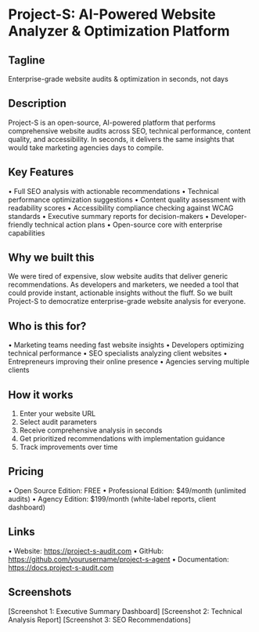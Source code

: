 # Project-S: AI-Powered Website Analyzer & Optimization Platform

## Tagline
Enterprise-grade website audits & optimization in seconds, not days

## Description
Project-S is an open-source, AI-powered platform that performs comprehensive website audits across SEO, technical performance, content quality, and accessibility. In seconds, it delivers the same insights that would take marketing agencies days to compile.

## Key Features
• Full SEO analysis with actionable recommendations
• Technical performance optimization suggestions
• Content quality assessment with readability scores
• Accessibility compliance checking against WCAG standards
• Executive summary reports for decision-makers
• Developer-friendly technical action plans
• Open-source core with enterprise capabilities

## Why we built this
We were tired of expensive, slow website audits that deliver generic recommendations. As developers and marketers, we needed a tool that could provide instant, actionable insights without the fluff. So we built Project-S to democratize enterprise-grade website analysis for everyone.

## Who is this for?
• Marketing teams needing fast website insights
• Developers optimizing technical performance
• SEO specialists analyzing client websites
• Entrepreneurs improving their online presence
• Agencies serving multiple clients

## How it works
1. Enter your website URL
2. Select audit parameters
3. Receive comprehensive analysis in seconds
4. Get prioritized recommendations with implementation guidance
5. Track improvements over time

## Pricing
• Open Source Edition: FREE
• Professional Edition: $49/month (unlimited audits)
• Agency Edition: $199/month (white-label reports, client dashboard)

## Links
• Website: https://project-s-audit.com
• GitHub: https://github.com/yourusername/project-s-agent
• Documentation: https://docs.project-s-audit.com

## Screenshots
[Screenshot 1: Executive Summary Dashboard]
[Screenshot 2: Technical Analysis Report]
[Screenshot 3: SEO Recommendations]
